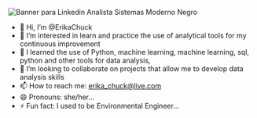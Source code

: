 ![Banner para Linkedin Analista Sistemas Moderno Negro](https://github.com/user-attachments/assets/62ef1d00-708a-4c2a-b624-5fb213b89730)




- 👋 Hi, I’m @ErikaChuck
- 👀 I’m interested in learn and practice the use of analytical tools for my continuous improvement
- 🌱 I learned the use of Python, machine learning,  machine learning, sql, python and other tools for data analysis,
- 💞️ I’m looking to collaborate on projects that allow me to develop data analysis skills
- 📫 How to reach me: erika_chuck@live.com
- 😄 Pronouns: she/her...
- ⚡ Fun fact: I used to be Environmental Engineer...

<!---
ErikaChuck/ErikaChuck is a ✨ special ✨ repository because its `README.md` (this file) appears on your GitHub profile.
You can click the Preview link to take a look at your changes.
--->
